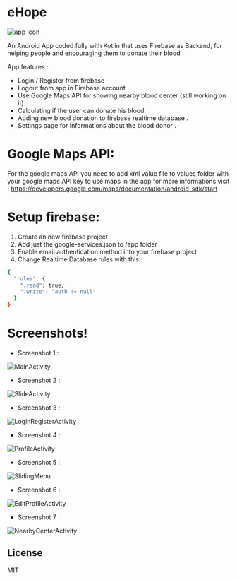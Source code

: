 # eHope

![app icon](https://image.ibb.co/dQVnhy/Screenshot_20180617_222719.jpg)

An Android App coded fully with Kotlin that uses Firebase as Backend, for helping people and encouraging them to donate their blood 

App features : 

  - Login / Register from firebase 
  - Logout from app in Firebase account
  - Use Google Maps API for showing nearby blood center (still working on it).
  - Calculating if the user can donate his blood.
  - Adding new blood donation to firebase realtime database . 
  - Settings page for Informations about the blood donor . 

# Google Maps API:
For the google maps API you need to add xml value file to values folder with your google maps API key to use maps in the app for more informations visit : 
https://developers.google.com/maps/documentation/android-sdk/start

# Setup firebase:
1. Create an new firebase project 
2. Add just the google-services.json to /app folder
3. Enable email authentication method into your firebase project 
4. Change Realtime Database rules with this : 

```sh
{
  "rules": {
    ".read": true,
    ".write": "auth != null"
  }
}
```



# Screenshots!
- Screenshot 1 :

![MainActivity](https://image.ibb.co/jnQbaJ/Screenshot_20180617_230049.jpg)

- Screenshot 2 :

![SlideActivity](https://image.ibb.co/h45W9d/Screenshot_20180617_230052.jpg)

- Screenshot 3 :

![LoginRegisterActivity](https://image.ibb.co/eGtwaJ/Screenshot_20180617_230057.jpg)

- Screenshot 4 :

![ProfileActivity](https://image.ibb.co/guiJpd/Screenshot_20180617_222723.jpg)

- Screenshot 5 :

![SlidingMenu](https://image.ibb.co/jX59vJ/Screenshot_20180617_222734.jpg)

- Screenshot 6 :

![EditProfileActivity](https://image.ibb.co/dH59vJ/Screenshot_20180617_222748.jpg)

- Screenshot 7 :

![NearbyCenterActivity](https://image.ibb.co/jEQypd/Screenshot_20180617_222814.jpg)

License
----

MIT

